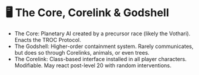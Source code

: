 # 🖥️ The Core, Corelink & Godshell

- The Core: Planetary AI created by a precursor race (likely the Vothari). Enacts the TROC Protocol.
- The Godshell: Higher-order containment system. Rarely communicates, but does so through Corelinks, animals, or even trees.
- The Corelink: Class-based interface installed in all player characters. Modifiable. May react post-level 20 with random interventions.